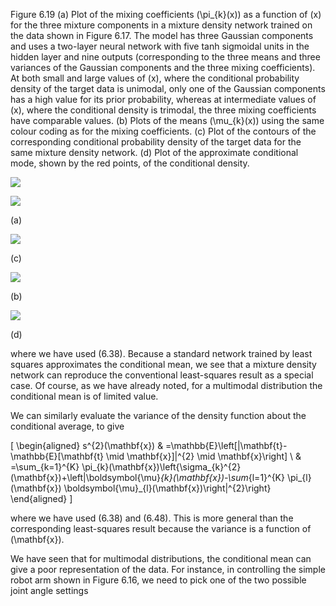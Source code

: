 Figure 6.19 (a) Plot of the mixing coefficients \(\pi_{k}(x)\) as a function of \(x\) for the three mixture components in a mixture density network trained on the data shown in Figure 6.17. The model has three Gaussian components and uses a two-layer neural network with five tanh sigmoidal units in the hidden layer and nine outputs (corresponding to the three means and three variances of the Gaussian components and the three mixing coefficients). At both small and large values of \(x\), where the conditional probability density of the target data is unimodal, only one of the Gaussian components has a high value for its prior probability, whereas at intermediate values of \(x\), where the conditional density is trimodal, the three mixing coefficients have comparable values. (b) Plots of the means \(\mu_{k}(x)\) using the same colour coding as for the mixing coefficients. (c) Plot of the contours of the corresponding conditional probability density of the target data for the same mixture density network. (d) Plot of the approximate conditional mode, shown by the red points, of the conditional density.

![](https://cdn.mathpix.com/cropped/2024_05_26_6a9b15d90f257837d782g-1.jpg?height=1033&width=945&top_left_y=219&top_left_x=661)

![](https://cdn.mathpix.com/cropped/2024_05_26_6a9b15d90f257837d782g-1.jpg?height=425&width=415&top_left_y=234&top_left_x=679)

(a)

![](https://cdn.mathpix.com/cropped/2024_05_26_6a9b15d90f257837d782g-1.jpg?height=432&width=418&top_left_y=766&top_left_x=675)

(c)

![](https://cdn.mathpix.com/cropped/2024_05_26_6a9b15d90f257837d782g-1.jpg?height=427&width=418&top_left_y=231&top_left_x=1183)

(b)

![](https://cdn.mathpix.com/cropped/2024_05_26_6a9b15d90f257837d782g-1.jpg?height=432&width=418&top_left_y=761&top_left_x=1183)

(d)

where we have used (6.38). Because a standard network trained by least squares approximates the conditional mean, we see that a mixture density network can reproduce the conventional least-squares result as a special case. Of course, as we have already noted, for a multimodal distribution the conditional mean is of limited value.

We can similarly evaluate the variance of the density function about the conditional average, to give

\[
\begin{aligned}
s^{2}(\mathbf{x}) & =\mathbb{E}\left[\|\mathbf{t}-\mathbb{E}[\mathbf{t} \mid \mathbf{x}]\|^{2} \mid \mathbf{x}\right] \\
& =\sum_{k=1}^{K} \pi_{k}(\mathbf{x})\left\{\sigma_{k}^{2}(\mathbf{x})+\left\|\boldsymbol{\mu}_{k}(\mathbf{x})-\sum_{l=1}^{K} \pi_{l}(\mathbf{x}) \boldsymbol{\mu}_{l}(\mathbf{x})\right\|^{2}\right\}
\end{aligned}
\]

where we have used (6.38) and (6.48). This is more general than the corresponding least-squares result because the variance is a function of \(\mathbf{x}\).

We have seen that for multimodal distributions, the conditional mean can give a poor representation of the data. For instance, in controlling the simple robot arm shown in Figure 6.16, we need to pick one of the two possible joint angle settings